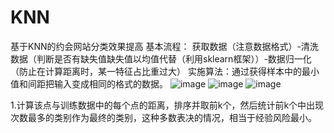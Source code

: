 # KNN
基于KNN的约会网站分类效果提高
基本流程：
获取数据（注意数据格式）-清洗数据（判断是否有缺失值缺失值以均值代替（利用sklearn框架））-数据归一化（防止在计算距离时，某一特征占比重过大）
实施算法：通过获得样本中的最小值和间距把输入变成相同的格式的数据。
![image](https://github.com/chenglu66/KNN/classfy0.png)
![image](https://github.com/chenglu66/KNN/classfy1.png)
![image](https://github.com/chenglu66/KNN/classfy2.png)



1.计算该点与训练数据中的每个点的距离，排序并取前k个，然后统计前k个中出现次数最多的类别作为最终的类别，这种多数表决的情况，相当于经验风险最小。
